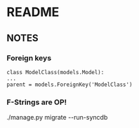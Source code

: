 # README

## NOTES
### Foreign keys
```pyhton
class ModelClass(models.Model):
...
parent = models.ForeignKey('ModelClass')
```

### F-Strings are OP!

./manage.py migrate --run-syncdb